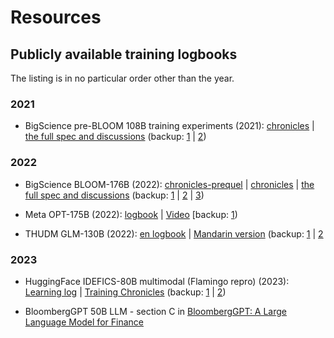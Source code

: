 # Resources


## Publicly available training logbooks

The listing is in no particular order other than the year.

### 2021

- BigScience pre-BLOOM 108B training experiments (2021):
[chronicles](https://github.com/bigscience-workshop/bigscience/blob/master/train/tr8-104B-wide/chronicles.md) |
[the full spec and discussions](https://github.com/bigscience-workshop/bigscience/blob/master/train/tr8-104B-wide)
(backup:
[1](https://github.com/stas00/bigscience-backup/blob/master/train/tr8-104B-wide/chronicles.md) |
[2](https://github.com/stas00/bigscience-backup/blob/master/train/tr8-104B-wide))

### 2022

- BigScience BLOOM-176B (2022):
[chronicles-prequel](https://github.com/bigscience-workshop/bigscience/blob/master/train/tr11-176B-ml/chronicles-prequel.md) |
[chronicles](https://github.com/bigscience-workshop/bigscience/blob/master/train/tr11-176B-ml/chronicles.md) |
[the full spec and discussions](https://github.com/bigscience-workshop/bigscience/blob/master/train/tr11-176B-ml/)
(backup:
[1](https://github.com/stas00/bigscience-backup/blob/master/train/tr11-176B-ml/chronicles-prequel.md) |
[2](https://github.com/stas00/bigscience-backup/blob/master/train/tr11-176B-ml/chronicles.md) |
[3](https://github.com/stas00/bigscience-backup/blob/master/train/tr11-176B-ml/))

- Meta OPT-175B (2022):
 [logbook](https://github.com/facebookresearch/metaseq/tree/main/projects/OPT/chronicles) | [Video](https://www.youtube.com/watch?v=p9IxoSkvZ-M) [backup: [1](https://github.com/stas00/metaseq-backup/tree/main/projects/OPT/chronicles))

- THUDM GLM-130B (2022): [en logbook](https://github.com/THUDM/GLM-130B/blob/main/logs/main-log-en.md) | [Mandarin version](https://github.com/THUDM/GLM-130B/blob/main/logs/main-log.md) (backup:  [1](https://github.com/stas00/GLM-130B-backup/blob/main/logs/main-log-en.md) | [2](https://github.com/stas00/GLM-130B-backup/blob/main/logs/main-log.md)



### 2023

- HuggingFace IDEFICS-80B multimodal (Flamingo repro) (2023): [Learning log](https://github.com/huggingface/m4-logs/blob/master/memos/README.md) | [Training Chronicles](https://github.com/huggingface/m4-logs/blob/master/tr-190-80b/chronicles.md) (backup: [1](https://github.com/stas00/m4-logs-backup/blob/master/memos/README.md) | [2](https://github.com/stas00/m4-logs-backup/blob/master/tr-190-80b/chronicles.md))


- BloombergGPT 50B LLM - section C in [BloombergGPT: A Large Language Model for Finance](https://arxiv.org/abs/2303.17564)
